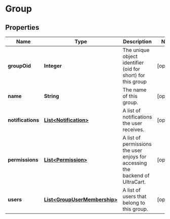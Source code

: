 

# Group


## Properties

| Name | Type | Description | Notes |
|------------ | ------------- | ------------- | -------------|
|**groupOid** | **Integer** | The unique object identifier (oid for short) for this group |  [optional] |
|**name** | **String** | The name of this group. |  [optional] |
|**notifications** | [**List&lt;Notification&gt;**](Notification.md) | A list of notifications the user receives. |  [optional] |
|**permissions** | [**List&lt;Permission&gt;**](Permission.md) | A list of permissions the user enjoys for accessing the backend of UltraCart. |  [optional] |
|**users** | [**List&lt;GroupUserMembership&gt;**](GroupUserMembership.md) | A list of users that belong to this group. |  [optional] |



